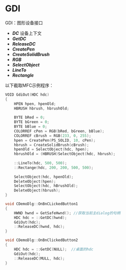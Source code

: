 # GDI

GDI：图形设备接口

- ***DC***   设备上下文
- ***GetDC***
- ***ReleaseDC***
- ***CreatePen***
- ***CreateSolidBrush***
- ***RGB***
- ***SelectObject***
- ***LineTo***
- ***Rectangle***



以下截取MFC示例程序：

```c++
VOID GdiOut(HDC hdc)
{
    HPEN hpen, hpenOld;
    HBRUSH hbrush, hbrushOld;
    
    BYTE bRed = 0;
    BYTE bGreen = 0;
    BYTE bBlue = 0;
    COLORREF cPen = RGB(bRed, bGreen, bBlue);
    COLORREF cBrush = RGB(233, 0, 255);
    hpen = CreatePen(PS_SOLID, 10, cPen);
    hbrush = CreateSolidBrush(cBrush);
    hpenOld = SelectObject(hdc, hpen);
    hbrushOld = (HBRUSH)SelectObject(hdc, hbrush);
     
    ::LineTo(hdc, 500, 500);
    ::Rectange(hdc, 200, 200, 500, 500);
    
    SelectObject(hdc, hpenOld);
    DeleteObject(hpen);
    SelectObject(hdc, hBrushOld);
    DeleteObject(hbrush);
}

void CDemoDlg::OnBnCLickedButton1
{
    HWND hwnd = GetSafeHwnd(); //获取当前主dialog的句柄
    HDC hdc = ::GetDC(hwnd);
    GdiOut(hdc);
    ::ReleaseDC(hwnd, hdc);
}

void CDemoDlg::OnBnClickedButton2
{
    HDC hdc = ::GetDC(NULL);  //桌面的hdc
    GdiOut(hdc);
    ::ReleaseDC(MULL, hdc);
}
```

